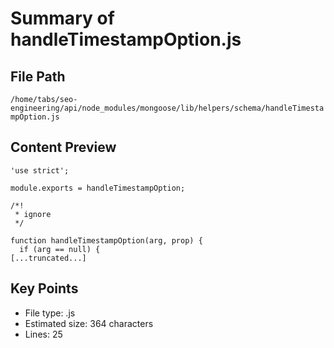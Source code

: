 # Summary of handleTimestampOption.js
  
## File Path
`/home/tabs/seo-engineering/api/node_modules/mongoose/lib/helpers/schema/handleTimestampOption.js`

## Content Preview
```
'use strict';

module.exports = handleTimestampOption;

/*!
 * ignore
 */

function handleTimestampOption(arg, prop) {
  if (arg == null) {
[...truncated...]
```

## Key Points
- File type: .js
- Estimated size: 364 characters
- Lines: 25
